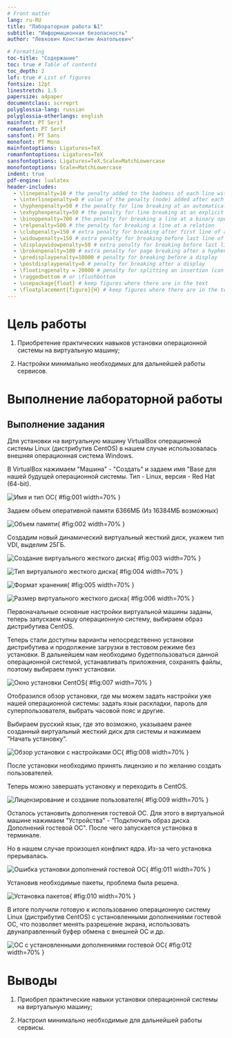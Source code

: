 ```yaml
---
# Front matter
lang: ru-RU
title: "Лабораторная работа №1"
subtitle: "Информационная безопасность"
author: "Левкович Константин Анатольевич"

# Formatting
toc-title: "Содержание"
toc: true # Table of contents
toc_depth: 2
lof: true # List of figures
fontsize: 12pt
linestretch: 1.5
papersize: a4paper
documentclass: scrreprt
polyglossia-lang: russian
polyglossia-otherlangs: english
mainfont: PT Serif
romanfont: PT Serif
sansfont: PT Sans
monofont: PT Mono
mainfontoptions: Ligatures=TeX
romanfontoptions: Ligatures=TeX
sansfontoptions: Ligatures=TeX,Scale=MatchLowercase
monofontoptions: Scale=MatchLowercase
indent: true
pdf-engine: lualatex
header-includes:
  - \linepenalty=10 # the penalty added to the badness of each line within a paragraph (no associated penalty node) Increasing the value makes tex try to have fewer lines in the paragraph.
  - \interlinepenalty=0 # value of the penalty (node) added after each line of a paragraph.
  - \hyphenpenalty=50 # the penalty for line breaking at an automatically inserted hyphen
  - \exhyphenpenalty=50 # the penalty for line breaking at an explicit hyphen
  - \binoppenalty=700 # the penalty for breaking a line at a binary operator
  - \relpenalty=500 # the penalty for breaking a line at a relation
  - \clubpenalty=150 # extra penalty for breaking after first line of a paragraph
  - \widowpenalty=150 # extra penalty for breaking before last line of a paragraph
  - \displaywidowpenalty=50 # extra penalty for breaking before last line before a display math
  - \brokenpenalty=100 # extra penalty for page breaking after a hyphenated line
  - \predisplaypenalty=10000 # penalty for breaking before a display
  - \postdisplaypenalty=0 # penalty for breaking after a display
  - \floatingpenalty = 20000 # penalty for splitting an insertion (can only be split footnote in standard LaTeX)
  - \raggedbottom # or \flushbottom
  - \usepackage{float} # keep figures where there are in the text
  - \floatplacement{figure}{H} # keep figures where there are in the text
---
```


# Цель работы

1. Приобретение практических навыков установки операционной системы на виртуальную машину;

2. Настройки минимально необходимых для дальнейшей работы сервисов.

# Выполнение лабораторной работы


## Выполнение задания


Для установки на виртуальную машину VirtualBox операционной системы Linux (дистрибутив CentOS) в нашем случае использовалась внешняя операционная система Windows. 

В VirtualBox нажимаем "Машина" - "Создать" и задаем имя "Base для нашей будущей операционной системы. Тип - Linux, версия - Red Hat (64-bit).

![Имя и тип ОС](image/1.png){ #fig:001 width=70% }

Задаем объем оперативной памяти 6366МБ (Из 16384МБ возможных)

![Объем памяти](image/2.png){ #fig:002 width=70% }

Создадим новый динамический виртуальный жесткий диск, укажем тип VDI, выделим 25ГБ.

![Создание виртуального жесткого диска](image/3.png){ #fig:003 width=70% }

![Тип виртуального жесткого диска](image/4.png){ #fig:004 width=70% }

![Формат хранения](image/5.png){ #fig:005 width=70% }

![Размер виртуального жесткого диска](image/6.png){ #fig:006 width=70% }

Первоначальные основные настройки виртуальной машины заданы, теперь запускаем нашу операционную систему, выбираем образ дистрибутива CentOS. 

Теперь стали доступны варианты непосредственно установки дистрибутива и продолжение загрузки в тестовом режиме без установки. В дальнейшем нам необходимо будетпользоваться данной операционной системой, устанавливать приложения, сохранять файлы, поэтому выбираем пункт установки.

![Окно установки CentOS](image/7.png){ #fig:007 width=70% }

Отобразился обзор установки, где мы можем задать настройки уже нашей операционной системы: задать язык раскладки, пароль для суперпользователя, выбрать часовой пояс и другие. 

Выбираем русский язык, где это возможно, указываем ранее созданный виртуальный жесткий диск для системы и нажимаем "Начать установку".

![Обзор установки с настройками ОС](image/8.png){ #fig:008 width=70% }

После установки необходимо принять лицензию и по желанию создать пользователей.

Теперь можно завершать установку и переходить в CentOS.

![Лицензирование и создание пользователя](image/9.png){ #fig:009 width=70% }

Осталось установить дополнения гостевой ОС. Для этого в виртуальной машине нажимаем "Устройства" - "Подключить образ диска Дополнений гостевой ОС". После чего запускается установка в терминале. 

Но в нашем случае произошел конфликт ядра. Из-за чего установка прерывалась.

![Ошибка установки дополнений гостевой ОС](image/11.png){ #fig:011 width=70% }

Установив необходимые пакеты, проблема была решена. 

![Установка пакетов](image/10.png){ #fig:010 width=70% }

В итоге получили готовую к использованию операционную систему Linux (дистрибутив CentOS) с установленными дополнениями гостевой ОС, что позволяет менять разрешение экрана, использовать двунаправленный буфер обмена с внешней ОС и др.

![ОС с установленными дополнениями гостевой ОС](image/12.png){ #fig:012 width=70% }

# Выводы

1. Приобрел практические навыки установки операционной системы на виртуальную машину;

2. Настроил минимально необходимые для дальнейшей работы сервисы.